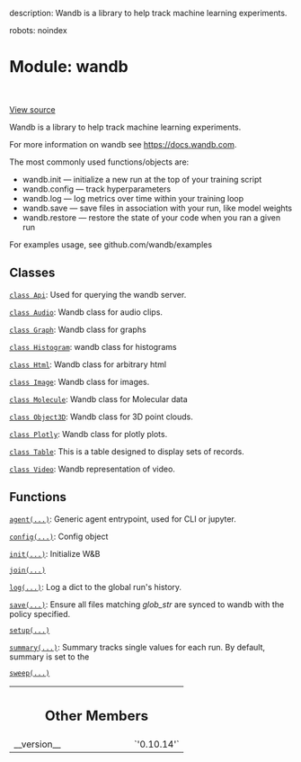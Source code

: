 description: Wandb is a library to help track machine learning experiments.

robots: noindex

# Module: wandb

<!-- Insert buttons and diff -->

<table class="tfo-notebook-buttons tfo-api nocontent" align="left">

</table>

<a target="_blank" href="/home/aritra/anaconda3/envs/tf_docs/lib/python3.6/site-packages/wandb/__init__.py">View source</a>



Wandb is a library to help track machine learning experiments.


For more information on wandb see https://docs.wandb.com.

The most commonly used functions/objects are:
- wandb.init — initialize a new run at the top of your training script
- wandb.config — track hyperparameters
- wandb.log — log metrics over time within your training loop
- wandb.save — save files in association with your run, like model weights
- wandb.restore — restore the state of your code when you ran a given run

For examples usage, see github.com/wandb/examples

## Classes

[`class Api`](./wandb/Api.md): Used for querying the wandb server.

[`class Audio`](./wandb/Audio.md): Wandb class for audio clips.

[`class Graph`](./wandb/Graph.md): Wandb class for graphs

[`class Histogram`](./wandb/Histogram.md): wandb class for histograms

[`class Html`](./wandb/Html.md): Wandb class for arbitrary html

[`class Image`](./wandb/Image.md): Wandb class for images.

[`class Molecule`](./wandb/Molecule.md): Wandb class for Molecular data

[`class Object3D`](./wandb/Object3D.md): Wandb class for 3D point clouds.

[`class Plotly`](./wandb/Plotly.md): Wandb class for plotly plots.

[`class Table`](./wandb/Table.md): This is a table designed to display sets of records.

[`class Video`](./wandb/Video.md): Wandb representation of video.

## Functions

[`agent(...)`](./wandb/agent.md): Generic agent entrypoint, used for CLI or jupyter.

[`config(...)`](./wandb/config.md): Config object

[`init(...)`](./wandb/init.md): Initialize W&B

[`join(...)`](./wandb/join.md)

[`log(...)`](./wandb/log.md): Log a dict to the global run's history.

[`save(...)`](./wandb/save.md): Ensure all files matching *glob_str* are synced to wandb with the policy specified.

[`setup(...)`](./wandb/setup.md)

[`summary(...)`](./wandb/summary.md): Summary tracks single values for each run. By default, summary is set to the

[`sweep(...)`](./wandb/sweep.md)



<!-- Tabular view -->
 <table class="responsive fixed orange">
<colgroup><col width="214px"><col></colgroup>
<tr><th colspan="2"><h2 class="add-link">Other Members</h2></th></tr>

<tr>
<td>
__version__<a id="__version__"></a>
</td>
<td>
`'0.10.14'`
</td>
</tr>
</table>

